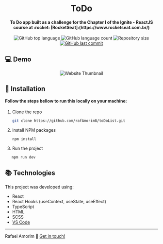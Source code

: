 <h1 align="center">
    ToDo
</h1>

<h4 align="center">
  To Do app built as a challenge for the Chapter I of the Ignite - ReactJS course at :rocket: [RocketSeat]:(https://www.rocketseat.com.br/)
  </h4>
<p align="center">
  <img alt="GitHub top language" src="https://img.shields.io/github/languages/top/rafAmorim8/toDoList">

  <img alt="GitHub language count" src="https://img.shields.io/github/languages/count/rafAmorim8/toDoList">

  <img alt="Repository size" src="https://img.shields.io/github/repo-size/rafAmorim8/toDoList">
  <a href="https://github.com/rafAmorim8/toDoList/commits/master">
    <img alt="GitHub last commit" src="https://img.shields.io/github/last-commit/rafAmorim8/toDoList">  
  </a>
</p>

## :computer: Demo
<p align="center">
  <img alt="Website Thumbnail" src="https://res.cloudinary.com/dokwfizst/image/upload/v1652511195/rafAmorim/toDo_thumb_jaiast.jpg">
</p>

## :floppy_disk: Installation

<h4>Follow the steps bellow to run this locally on your machine: </h4>  

1. Clone the repo
   ```sh
   git clone https://github.com/rafAmorim8/toDoList.git
   ```
2. Install NPM packages
   ```sh
   npm install
   ```

3. Run the project
```sh
   npm run dev
   ```
   
## :books: Technologies

This project was developed using:

- React
- React Hooks (useContext, useState, useEffect)
- TypeScript
- HTML
- SCSS
- [VS Code][vc]

---
Rafael Amorim :wave: [Get in touch!](https://www.linkedin.com/in/rafael-manacero-amorim/)

[vc]: https://code.visualstudio.com/